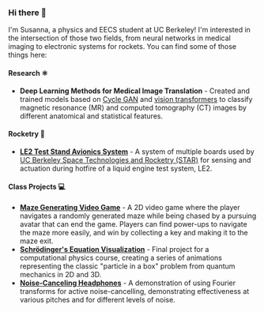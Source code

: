 ### Hi there 👋

I'm Susanna, a physics and EECS student at UC Berkeley! I'm interested in the intersection of those two fields, from neural networks in medical imaging to electronic systems for rockets. You can find some of those things here:   

#### Research ⚛️
- **Deep Learning Methods for Medical Image Translation**  - Created and trained models based on [Cycle GAN](https://github.com/junyanz/pytorch-CycleGAN-and-pix2pix) and [vision transformers](https://github.com/google-research/vision_transformer) to classify magnetic resonance (MR) and computed tomography (CT) images by different anatomical and statistical features.

#### Rocketry 🚀
- [**LE2 Test Stand Avionics System**](https://github.com/calstar/le2-avionics) - A system of multiple boards used by [UC Berkeley Space Technologies and Rocketry (STAR)](https://stars.berkeley.edu/) for sensing and actuation during hotfire of a liquid engine test system, LE2. 

#### Class Projects 💻
- [**Maze Generating Video Game**](https://github.com/susanna-m-weber/maze_game) - A 2D video game where the player navigates a randomly generated maze while being chased by a pursuing avatar that can end the game. Players can find power-ups to navigate the maze more easily, and win by collecting a key and making it to the maze exit.
- [**Schrödinger's Equation Visualization**](https://github.com/sijinwnag/group5-phys77) - Final project for a computational physics course, creating a series of animations representing the classic "particle in a box" problem from quantum mechanics in 2D and 3D. 
- [**Noise-Canceling Headphones**](https://github.com/snpal/noise_cancelling_headphones) - A demonstration of using Fourier transforms for active noise-cancelling, demonstrating effectiveness at various pitches and for different levels of noise. 

<!--
**susanna-m-weber/susanna-m-weber** is a ✨ _special_ ✨ repository because its `README.md` (this file) appears on your GitHub profile.

- [**Robotic Tabletop Football Goalie**](https://github.com/susanna-m-weber/106-final-proj) - A robotic arm controlled by an ESP32 that controls a foosball table goalie by using the [opencv-python](https://github.com/opencv/opencv-python) library to detect and predict the motion of the ball. 

Here are some ideas to get you started:

- 🔭 I’m currently working on ...
- 🌱 I’m currently learning ...
- 👯 I’m looking to collaborate on ...
- 🤔 I’m looking for help with ...
- 💬 Ask me about ...
- 📫 How to reach me: ...
- 😄 Pronouns: ...
- ⚡ Fun fact: ...
-->

